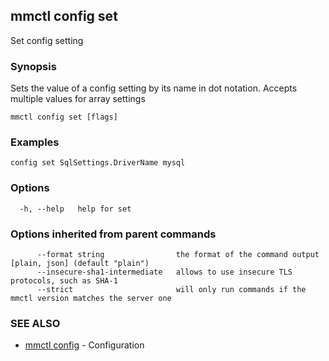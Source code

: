 ## mmctl config set

Set config setting

### Synopsis

Sets the value of a config setting by its name in dot notation. Accepts multiple values for array settings

```
mmctl config set [flags]
```

### Examples

```
config set SqlSettings.DriverName mysql
```

### Options

```
  -h, --help   help for set
```

### Options inherited from parent commands

```
      --format string                the format of the command output [plain, json] (default "plain")
      --insecure-sha1-intermediate   allows to use insecure TLS protocols, such as SHA-1
      --strict                       will only run commands if the mmctl version matches the server one
```

### SEE ALSO

* [mmctl config](mmctl_config.md)	 - Configuration

